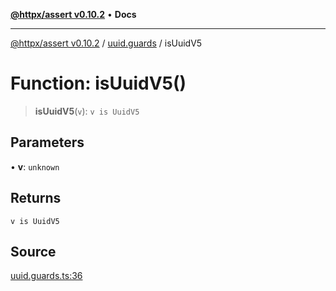 [**@httpx/assert v0.10.2**](../../README.md) • **Docs**

***

[@httpx/assert v0.10.2](../../README.md) / [uuid.guards](../README.md) / isUuidV5

# Function: isUuidV5()

> **isUuidV5**(`v`): `v is UuidV5`

## Parameters

• **v**: `unknown`

## Returns

`v is UuidV5`

## Source

[uuid.guards.ts:36](https://github.com/belgattitude/httpx/blob/c2b4400d3e1e7ce81677911e5629c323b752b635/packages/assert/src/uuid.guards.ts#L36)
